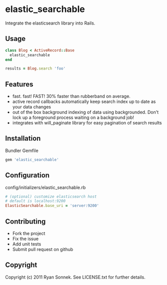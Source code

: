 # elastic_searchable

Integrate the elasticsearch library into Rails.

## Usage
```ruby
class Blog < ActiveRecord::Base
  elastic_searchable
end

results = Blog.search 'foo'
```
## Features

* fast. fast! FAST! 30% faster than rubberband on average.
* active record callbacks automatically keep search index up to date as your data changes
* out of the box background indexing of data using backgrounded.  Don't lock up a foreground process waiting on a background job!
* integrates with will_paginate library for easy pagination of search results

## Installation
Bundler Gemfile
```ruby
gem 'elastic_searchable'
```

## Configuration
config/initializers/elastic_searchable.rb
```ruby
# (optional) customize elasticsearch host
# default is localhost:9200
ElasticSearchable.base_uri = 'server:9200'
```

## Contributing
 
* Fork the project
* Fix the issue
* Add unit tests
* Submit pull request on github

## Copyright

Copyright (c) 2011 Ryan Sonnek. See LICENSE.txt for further details.

